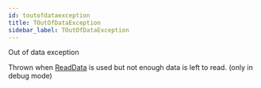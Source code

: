 ```yaml
---
id: toutofdataexception
title: TOutOfDataException
sidebar_label: TOutOfDataException
---
```


Out of data exception


Thrown when [ReadData](../../../brl/brl.blitz/#readdata) is used but not enough data is left to read. (only in debug mode)


